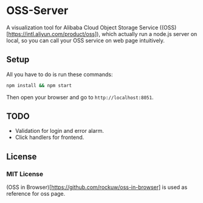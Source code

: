 # OSS-Server

A visualization tool for Alibaba Cloud Object Storage Service ((OSS)[https://intl.aliyun.com/product/oss]), which actually run a node.js server on local, so you can call your OSS service on web page intuitively.

## Setup

All you have to do is run these commands:
```bash
npm install && npm start
```
Then open your browser and go to ```http://localhost:8051```.

## TODO

- Validation for login and error alarm.
- Click handlers for frontend.

## License

### MIT License

(OSS in Browser)[https://github.com/rockuw/oss-in-browser] is used as reference for oss page.
